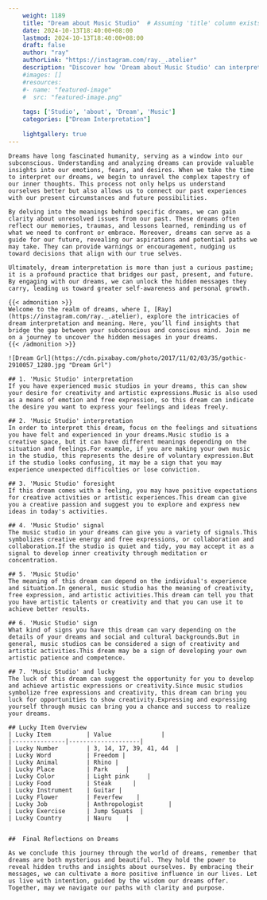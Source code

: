 ```yaml
---
    weight: 1189
    title: "Dream about Music Studio"  # Assuming 'title' column exists
    date: 2024-10-13T18:40:00+08:00
    lastmod: 2024-10-13T18:40:00+08:00
    draft: false
    author: "ray"
    authorLink: "https://instagram.com/ray._.atelier"
    description: "Discover how 'Dream about Music Studio' can interpret your future and uncover its significant meanings in your life."
    #images: []
    #resources:
    #- name: "featured-image"
    #  src: "featured-image.png"
    
    tags: ['Studio', 'about', 'Dream', 'Music']
    categories: ["Dream Interpretation"]
    
    lightgallery: true
---
```

    
    Dreams have long fascinated humanity, serving as a window into our subconscious. Understanding and analyzing dreams can provide valuable insights into our emotions, fears, and desires. When we take the time to interpret our dreams, we begin to unravel the complex tapestry of our inner thoughts. This process not only helps us understand ourselves better but also allows us to connect our past experiences with our present circumstances and future possibilities.
    
    By delving into the meanings behind specific dreams, we can gain clarity about unresolved issues from our past. These dreams often reflect our memories, traumas, and lessons learned, reminding us of what we need to confront or embrace. Moreover, dreams can serve as a guide for our future, revealing our aspirations and potential paths we may take. They can provide warnings or encouragement, nudging us toward decisions that align with our true selves.
    
    Ultimately, dream interpretation is more than just a curious pastime; it is a profound practice that bridges our past, present, and future. By engaging with our dreams, we can unlock the hidden messages they carry, leading us toward greater self-awareness and personal growth.
    
    {{< admonition >}}
    Welcome to the realm of dreams, where I, [Ray](https://instagram.com/ray._.atelier), explore the intricacies of dream interpretation and meaning. Here, you’ll find insights that bridge the gap between your subconscious and conscious mind. Join me on a journey to uncover the hidden messages in your dreams.
    {{< /admonition >}}
    
    ![Dream Grl](https://cdn.pixabay.com/photo/2017/11/02/03/35/gothic-2910057_1280.jpg "Dream Grl")
    
    ## 1. 'Music Studio' interpretation
    If you have experienced music studios in your dreams, this can show your desire for creativity and artistic expressions.Music is also used as a means of emotion and free expression, so this dream can indicate the desire you want to express your feelings and ideas freely.
    
    ## 2. 'Music Studio' interpretation
    In order to interpret this dream, focus on the feelings and situations you have felt and experienced in your dreams.Music studio is a creative space, but it can have different meanings depending on the situation and feelings.For example, if you are making your own music in the studio, this represents the desire of voluntary expression.But if the studio looks confusing, it may be a sign that you may experience unexpected difficulties or lose conviction.
    
    ## 3. 'Music Studio' foresight
    If this dream comes with a feeling, you may have positive expectations for creative activities or artistic experiences.This dream can give you a creative passion and suggest you to explore and express new ideas in today's activities.
    
    ## 4. 'Music Studio' signal
    The music studio in your dreams can give you a variety of signals.This symbolizes creative energy and free expressions, or collaboration and collaboration.If the studio is quiet and tidy, you may accept it as a signal to develop inner creativity through meditation or concentration.
    
    ## 5. 'Music Studio'
    The meaning of this dream can depend on the individual's experience and situation.In general, music studio has the meaning of creativity, free expression, and artistic activities.This dream can tell you that you have artistic talents or creativity and that you can use it to achieve better results.
    
    ## 6. 'Music Studio' sign
    What kind of signs you have this dream can vary depending on the details of your dreams and social and cultural backgrounds.But in general, music studios can be considered a sign of creativity and artistic activities.This dream may be a sign of developing your own artistic patience and competence.
    
    ## 7. 'Music Studio' and lucky
    The luck of this dream can suggest the opportunity for you to develop and achieve artistic expressions or creativity.Since music studios symbolize free expressions and creativity, this dream can bring you luck for opportunities to show creativity.Expressing and expressing yourself through music can bring you a chance and success to realize your dreams.
    
    ## Lucky Item Overview
    | Lucky Item          | Value              |
    |---------------|--------------------|
    | Lucky Number        | 3, 14, 17, 39, 41, 44  |
    | Lucky Word          | Freedom |
    | Lucky Animal        | Rhino |
    | Lucky Place         | Park     |
    | Lucky Color         | Light pink     |
    | Lucky Food          | Steak      |
    | Lucky Instrument    | Guitar |
    | Lucky Flower        | Feverfew    |
    | Lucky Job           | Anthropologist       |
    | Lucky Exercise      | Jump Squats  |
    | Lucky Country       | Nauru    |
    
    
    ##  Final Reflections on Dreams
    
    As we conclude this journey through the world of dreams, remember that dreams are both mysterious and beautiful. They hold the power to reveal hidden truths and insights about ourselves. By embracing their messages, we can cultivate a more positive influence in our lives. Let us live with intention, guided by the wisdom our dreams offer. Together, may we navigate our paths with clarity and purpose.
    